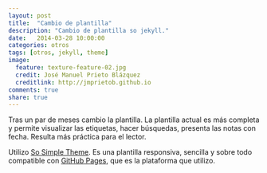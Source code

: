 ```yaml
---
layout: post
title:  "Cambio de plantilla"
description: "Cambio de plantilla so jekyll."
date:   2014-03-28 10:00:00
categories: otros
tags: [otros, jekyll, theme]
image:
  feature: texture-feature-02.jpg
  credit: José Manuel Prieto Blázquez
  creditlink: http://jmprietob.github.io
comments: true
share: true
---
```


Tras un par de meses cambio la plantilla. La plantilla actual es más completa y permite visualizar las etiquetas, hacer búsquedas, presenta las notas con fecha. Resulta más práctica para el lector.

Utilizo [So Simple Theme](http://mademistakes.com/). Es una plantilla responsiva, sencilla y sobre todo compatible con [GitHub Pages](http://pages.github.com/), que es la plataforma que utilizo.
